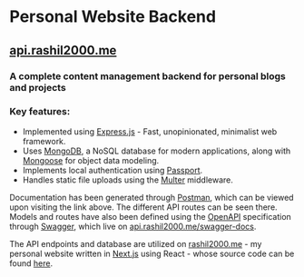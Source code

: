 # Personal Website Backend

## [api.rashil2000.me](https://api.rashil2000.me/)

### A complete content management backend for personal blogs and projects

### Key features:

- Implemented using [Express.js](https://expressjs.com/) - Fast, unopinionated, minimalist web framework.
- Uses [MongoDB](https://www.mongodb.com/), a NoSQL database for modern applications, along with [Mongoose](https://mongoosejs.com/) for object data modeling.
- Implements local authentication using [Passport](http://www.passportjs.org/).
- Handles static file uploads using the [Multer](https://github.com/expressjs/multer) middleware.

Documentation has been generated through [Postman](https://www.postman.com/), which can be viewed upon visiting the link above. The different API routes can be seen there. Models and routes have also been defined using the [OpenAPI](https://www.openapis.org/) specification through [Swagger](https://swagger.io/), which live on [api.rashil2000.me/swagger-docs](https://api.rashil2000.me/swagger-docs/).

The API endpoints and database are utilized on [rashil2000.me](https://rashil2000.me/) - my personal website written in [Next.js](https://nextjs.org) using React - whose source code can be found [here](https://github.com/rashil2000/rashil2000.me/).
